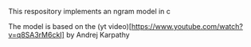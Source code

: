 This respository implements an ngram model in c

The model is based on the (yt video)[https://www.youtube.com/watch?v=q8SA3rM6ckI] by Andrej Karpathy

